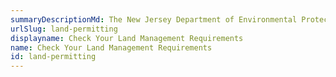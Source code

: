 ```yaml
---
summaryDescriptionMd: The New Jersey Department of Environmental Protection (DEP) has environmental regulations for businesses in the state.
urlSlug: land-permitting
displayname: Check Your Land Management Requirements
name: Check Your Land Management Requirements
id: land-permitting
---
```

